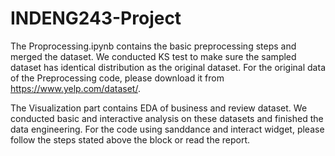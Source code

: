 # INDENG243-Project

The Proprocessing.ipynb contains the basic preprocessing steps and merged the dataset. We conducted KS test to make sure the sampled dataset has identical distribution as the original dataset. For the original data of the Preprocessing code, please download it from https://www.yelp.com/dataset/. 


The Visualization part contains EDA of business and review dataset. We conducted basic and interactive analysis on these datasets and finished the data engineering. For the code using sanddance and interact widget, please follow the steps stated above the block or read the report.
